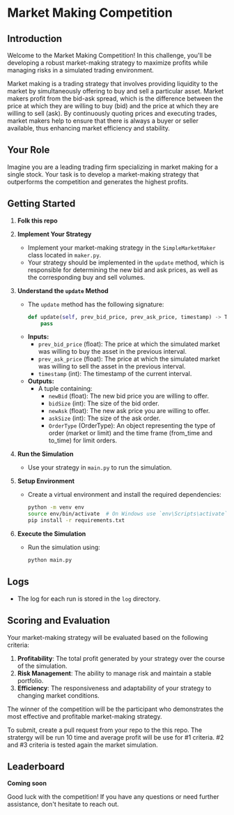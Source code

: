 # Market Making Competition

## Introduction

Welcome to the Market Making Competition! In this challenge, you'll be developing a robust market-making strategy to maximize profits while managing risks in a simulated trading environment.

Market making is a trading strategy that involves providing liquidity to the market by simultaneously offering to buy and sell a particular asset. Market makers profit from the bid-ask spread, which is the difference between the price at which they are willing to buy (bid) and the price at which they are willing to sell (ask). By continuously quoting prices and executing trades, market makers help to ensure that there is always a buyer or seller available, thus enhancing market efficiency and stability.

## Your Role

Imagine you are a leading trading firm specializing in market making for a single stock. Your task is to develop a market-making strategy that outperforms the competition and generates the highest profits.

## Getting Started

1. **Folk this repo**

2. **Implement Your Strategy**
   - Implement your market-making strategy in the `SimpleMarketMaker` class located in `maker.py`.
   - Your strategy should be implemented in the `update` method, which is responsible for determining the new bid and ask prices, as well as the corresponding buy and sell volumes.

3. **Understand the `update` Method**
   - The `update` method has the following signature:
     ```python
     def update(self, prev_bid_price, prev_ask_price, timestamp) -> Tuple[float, int, float, int, OrderType]:
         pass
     ```
   - **Inputs:**
     - `prev_bid_price` (float): The price at which the simulated market was willing to buy the asset in the previous interval.
     - `prev_ask_price` (float): The price at which the simulated market was willing to sell the asset in the previous interval.
     - `timestamp` (int): The timestamp of the current interval.
   - **Outputs:**
     - A tuple containing:
       - `newBid` (float): The new bid price you are willing to offer.
       - `bidSize` (int): The size of the bid order.
       - `newAsk` (float): The new ask price you are willing to offer.
       - `askSize` (int): The size of the ask order.
       - `OrderType` (OrderType): An object representing the type of order (market or limit) and the time frame (from_time and to_time) for limit orders.

4. **Run the Simulation**
   - Use your strategy in `main.py` to run the simulation.

5. **Setup Environment**
   - Create a virtual environment and install the required dependencies:
     ```sh
     python -m venv env
     source env/bin/activate  # On Windows use `env\Scripts\activate`
     pip install -r requirements.txt
     ```

6. **Execute the Simulation**
   - Run the simulation using:
     ```sh
     python main.py
     ```

## Logs

- The log for each run is stored in the `log` directory.

## Scoring and Evaluation

Your market-making strategy will be evaluated based on the following criteria:

1. **Profitability**: The total profit generated by your strategy over the course of the simulation.
2. **Risk Management**: The ability to manage risk and maintain a stable portfolio.
3. **Efficiency**: The responsiveness and adaptability of your strategy to changing market conditions.

The winner of the competition will be the participant who demonstrates the most effective and profitable market-making strategy.

To submit, create a pull request from your repo to the this repo. The stratergy will be run 10 time and average profit will be use for #1 criteria. #2 and #3 criteria is tested again the market simulation.

## Leaderboard
**Coming soon**

Good luck with the competition! If you have any questions or need further assistance, don't hesitate to reach out.